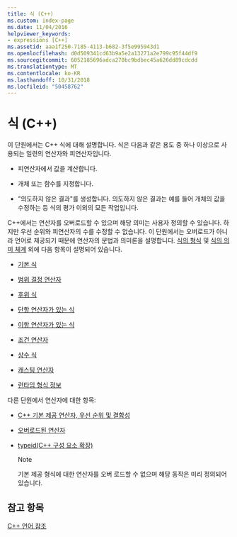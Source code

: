 ```yaml
---
title: 식 (C++)
ms.custom: index-page
ms.date: 11/04/2016
helpviewer_keywords:
- expressions [C++]
ms.assetid: aaa1f250-7185-4113-b682-3f5e995943d1
ms.openlocfilehash: d0d509341cd63b9a5e2a13271a2e799c95f44df9
ms.sourcegitcommit: 6052185696adca270bc9bdbec45a626dd89cdcdd
ms.translationtype: MT
ms.contentlocale: ko-KR
ms.lasthandoff: 10/31/2018
ms.locfileid: "50458762"
---
```

# <a name="expressions-c"></a>식 (C++)

이 단원에서는 C++ 식에 대해 설명합니다. 식은 다음과 같은 용도 중 하나 이상으로 사용되는 일련의 연산자와 피연산자입니다.

- 피연산자에서 값을 계산합니다.

- 개체 또는 함수를 지정합니다.

- "의도하지 않은 결과"를 생성합니다. 의도하지 않은 결과는 예를 들어 개체의 값을 수정하는 등 식의 평가 이외의 모든 작업입니다.

C++에서는 연산자를 오버로드할 수 있으며 해당 의미는 사용자 정의할 수 있습니다. 하지만 우선 순위와 피연산자의 수를 수정할 수 없습니다. 이 단원에서는 오버로드가 아니라 언어로 제공되기 때문에 연산자의 문법과 의미론을 설명합니다. [식의 형식](../cpp/types-of-expressions.md) 및 [식의 의미 체계](../cpp/semantics-of-expressions.md) 외에 다음 항목이 설명되어 있습니다.

- [기본 식](../cpp/primary-expressions.md)

- [범위 결정 연산자](../cpp/scope-resolution-operator.md)

- [후위 식](../cpp/postfix-expressions.md)

- [단항 연산자가 있는 식](../cpp/expressions-with-unary-operators.md)

- [이항 연산자가 있는 식](../cpp/expressions-with-binary-operators.md)

- [조건 연산자](../cpp/conditional-operator-q.md)

- [상수 식](../cpp/cpp-constant-expressions.md)

- [캐스팅 연산자](../cpp/casting-operators.md)

- [런타임 형식 정보](../cpp/run-time-type-information.md)

다른 단원에서 연산자에 대한 항목:

- [C++ 기본 제공 연산자, 우선 순위 및 결합성](../cpp/cpp-built-in-operators-precedence-and-associativity.md)

- [오버로드된 연산자](../cpp/operator-overloading.md)

- [typeid(C++ 구성 요소 확장)](../windows/typeid-cpp-component-extensions.md)

    > [!NOTE]
    >  기본 제공 형식에 대한 연산자를 오버 로드할 수 없으며 해당 동작은 미리 정의되어 있습니다.

## <a name="see-also"></a>참고 항목

[C++ 언어 참조](../cpp/cpp-language-reference.md)
